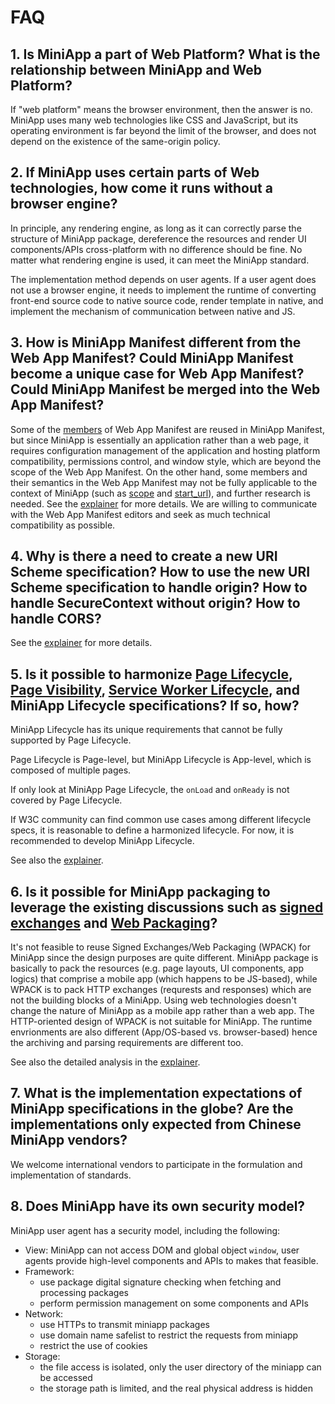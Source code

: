 # FAQ

## 1. Is MiniApp a part of Web Platform? What is the relationship between MiniApp and Web Platform?

If "web platform" means the browser environment, then the answer is no. MiniApp uses many web technologies like CSS and JavaScript, but its operating environment is far beyond the limit of the browser, and does not depend on the existence of the same-origin policy.

## 2. If MiniApp uses certain parts of Web technologies, how come it runs without a browser engine?

In principle, any rendering engine, as long as it can correctly parse the structure of MiniApp package, dereference the resources and render UI components/APIs cross-platform with no difference should be fine. No matter what rendering engine is used, it can meet the MiniApp standard.

The implementation method depends on user agents. If a user agent does not use a browser engine, it needs to implement the runtime of converting front-end source code to native source code, render template in native, and implement the mechanism of communication between native and JS.

## 3. How is MiniApp Manifest different from the Web App Manifest? Could MiniApp Manifest become a unique case for Web App Manifest? Could MiniApp Manifest be merged into the Web App Manifest?

Some of the [members](https://www.w3.org/TR/appmanifest/#webappmanifest-dictionary) of Web App Manifest are reused in MiniApp Manifest, but since MiniApp is essentially an application rather than a web page, it requires configuration management of the application and hosting platform compatibility, permissions control, and window style, which are beyond the scope of the Web App Manifest. On the other hand, some members and their semantics in the Web App Manifest may not be fully applicable to the context of MiniApp (such as [scope](https://www.w3.org/TR/appmanifest/#scope-member) and [start_url](https://www.w3.org/TR/appmanifest/#start_url-member)), and further research is needed. See the [explainer](https://github.com/w3c/miniapp/blob/gh-pages/specs/manifest/docs/explainer.md) for more details. We are willing to communicate with the Web App Manifest editors and seek as much technical compatibility as possible.

## 4. Why is there a need to create a new URI Scheme specification? How to use the new URI Scheme specification to handle origin? How to handle SecureContext without origin? How to handle CORS?

See the [explainer](https://github.com/w3c/miniapp/blob/gh-pages/specs/uri/docs/explainer.md) for more details.

## 5. Is it possible to harmonize [Page Lifecycle](https://wicg.github.io/page-lifecycle/), [Page Visibility](https://w3c.github.io/page-visibility/), [Service Worker Lifecycle](https://developers.google.com/web/fundamentals/primers/service-workers/lifecycle), and MiniApp Lifecycle specifications? If so, how?

MiniApp Lifecycle has its unique requirements that cannot be fully supported by Page Lifecycle.

Page Lifecycle is Page-level, but MiniApp Lifecycle is App-level, which is composed of multiple pages.

If only look at MiniApp Page Lifecycle, the `onLoad` and `onReady` is not covered by Page Lifecycle.

If W3C community can find common use cases among different lifecycle specs, it is reasonable to define a harmonized lifecycle. For now, it is recommended to develop MiniApp Lifecycle.

See also the [explainer](https://github.com/w3c/miniapp/blob/gh-pages/specs/lifecycle/docs/explainer.md).

## 6. Is it possible for MiniApp packaging to leverage the existing discussions such as [signed exchanges](https://wicg.github.io/webpackage/draft-yasskin-http-origin-signed-responses.html) and [Web Packaging](https://www.w3.org/TR/2015/WD-web-packaging-20150115/)?

It's not feasible to reuse Signed Exchanges/Web Packaging (WPACK) for MiniApp since the design purposes are quite different. MiniApp package is basically to pack the resources (e.g. page layouts, UI components, app logics) that comprise a mobile app (which happens to be JS-based), while WPACK is to pack HTTP exchanges (requrests and responses) which are not the building blocks of a MiniApp. Using web technologies doesn't change the nature of MiniApp as a mobile app rather than a web app. The HTTP-oriented design of WPACK is not suitable for MiniApp. The runtime envrionments are also different (App/OS-based vs. browser-based) hence the archiving and parsing requirements are different too.

See also the detailed analysis in the [explainer](https://github.com/w3c/miniapp/blob/gh-pages/specs/packaging/docs/explainer.md).

## 7. What is the implementation expectations of MiniApp specifications in the globe? Are the implementations only expected from Chinese MiniApp vendors?

We welcome international vendors to participate in the formulation and implementation of standards.

## 8. Does MiniApp have its own security model?

MiniApp user agent has a security model, including the following:

- View: MiniApp can not access DOM and global object `window`, user agents provide high-level components and APIs to makes that feasible.
- Framework: 
  - use package digital signature checking when fetching and processing packages
  - perform permission management on some components and APIs
- Network:
  - use HTTPs to transmit miniapp packages
  - use domain name safelist to restrict the requests from miniapp
  - restrict the use of cookies
- Storage: 
  - the file access is isolated, only the user directory of the miniapp can be accessed
  - the storage path is limited, and the real physical address is hidden

